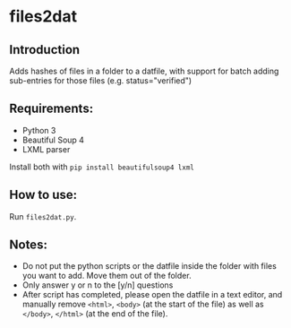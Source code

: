# files2dat

## Introduction
Adds hashes of files in a folder to a datfile, with support for batch adding sub-entries for those files (e.g. status="verified")

## Requirements:
- Python 3
- Beautiful Soup 4
- LXML parser

Install both with `pip install beautifulsoup4 lxml`

## How to use:
Run `files2dat.py`.

## Notes:
- Do not put the python scripts or the datfile inside the folder with files you want to add. Move them out of the folder.
- Only answer y or n to the [y/n] questions
- After script has completed, please open the datfile in a text editor, and manually remove `<html>`, `<body>` (at the start of the file) as well as `</body>`, `</html>` (at the end of the file).
